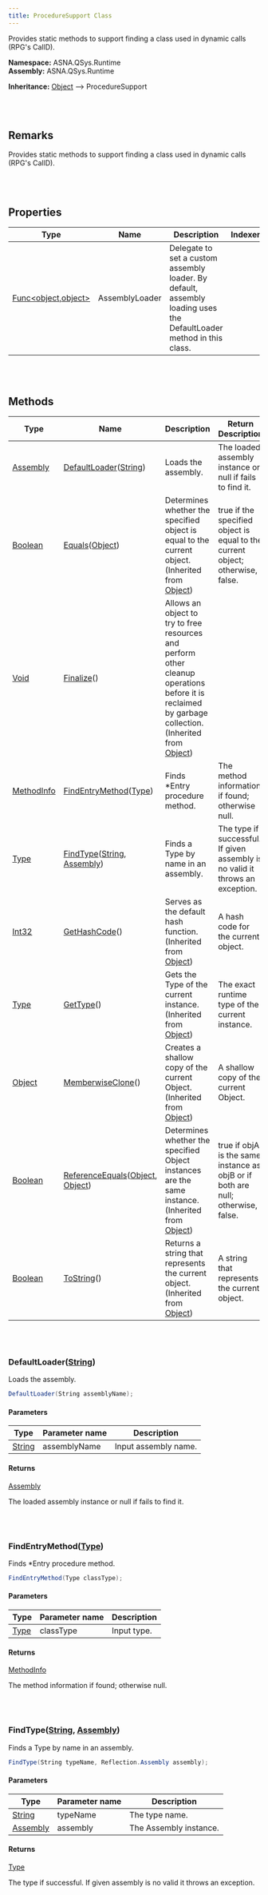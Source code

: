 ```yaml
---
title: ProcedureSupport Class
---
```


Provides static methods to support finding a class used in dynamic calls (RPG's CallD).

**Namespace:** ASNA.QSys.Runtime <br/>
**Assembly:** ASNA.QSys.Runtime

**Inheritance:** [Object](https://docs.microsoft.com/en-us/dotnet/api/system.object) --> ProcedureSupport

<br>
<br>

## Remarks

Provides static methods to support finding a class used in dynamic calls (RPG's CallD).

[//]: # ($$TODO: Complete the Remarks section.)

<br>
<br>

## Properties

| Type | Name | Description | Indexer
| --- | --- | --- | --- 
| [Func&lt;object,object&gt;]($$TODO-Func<object,object>.html) | AssemblyLoader | Delegate to set a custom assembly loader. By default, assembly loading uses the DefaultLoader method in this class. | 

<br>
<br>

## Methods

| Type | Name | Description | Return Description 
| --- | --- | --- | --- 
| [Assembly](https://docs.microsoft.com/en-us/dotnet/api/system.reflection.assembly) | [DefaultLoader](#defaultloaderstring)([String](https://docs.microsoft.com/en-us/dotnet/api/system.string)) | Loads the assembly. | The loaded assembly instance or null if fails to find it.
| [Boolean](https://docs.microsoft.com/en-us/dotnet/api/system.boolean) | [Equals](https://docs.microsoft.com/en-us/dotnet/api/system.object.equals)([Object](https://docs.microsoft.com/en-us/dotnet/api/system.object)) | Determines whether the specified object is equal to the current object.<br>(Inherited from [Object](https://docs.microsoft.com/en-us/dotnet/api/system.object)) | true if the specified object is equal to the current object; otherwise, false.
| [Void](https://docs.microsoft.com/en-us/dotnet/api/system.void) | [Finalize](https://docs.microsoft.com/en-us/dotnet/api/system.object.finalize)() | Allows an object to try to free resources and perform other cleanup operations before it is reclaimed by garbage collection.<br>(Inherited from [Object](https://docs.microsoft.com/en-us/dotnet/api/system.object)) | 
| [MethodInfo]($$TODO-Reflection.MethodInfo.html) | [FindEntryMethod](#findentrymethodtype)([Type](https://docs.microsoft.com/en-us/dotnet/api/system.type)) | Finds *Entry procedure method. | The method information if found; otherwise null.
| [Type](https://docs.microsoft.com/en-us/dotnet/api/system.type) | [FindType](#findtypestring-assembly)([String](https://docs.microsoft.com/en-us/dotnet/api/system.string), [Assembly](https://docs.microsoft.com/en-us/dotnet/api/system.reflection.assembly)) | Finds a Type by name in an assembly. | The type if successful. If given assembly is no valid it throws an exception.
| [Int32](https://docs.microsoft.com/en-us/dotnet/api/system.int32) | [GetHashCode](https://docs.microsoft.com/en-us/dotnet/api/system.object.gethashcode)() | Serves as the default hash function.<br>(Inherited from [Object](https://docs.microsoft.com/en-us/dotnet/api/system.object)) | A hash code for the current object.
| [Type](https://docs.microsoft.com/en-us/dotnet/api/system.type) | [GetType](https://docs.microsoft.com/en-us/dotnet/api/system.object.gettype)() | Gets the Type of the current instance.<br>(Inherited from [Object](https://docs.microsoft.com/en-us/dotnet/api/system.object)) | The exact runtime type of the current instance.
| [Object](https://docs.microsoft.com/en-us/dotnet/api/system.object) | [MemberwiseClone](https://docs.microsoft.com/en-us/dotnet/api/system.object.memberwiseclone)() | Creates a shallow copy of the current Object.<br>(Inherited from [Object](https://docs.microsoft.com/en-us/dotnet/api/system.object)) | A shallow copy of the current Object.
| [Boolean](https://docs.microsoft.com/en-us/dotnet/api/system.boolean) | [ReferenceEquals](https://docs.microsoft.com/en-us/dotnet/api/system.object.referenceequals)([Object](https://docs.microsoft.com/en-us/dotnet/api/system.object), [Object](https://docs.microsoft.com/en-us/dotnet/api/system.object)) | Determines whether the specified Object instances are the same instance.<br>(Inherited from [Object](https://docs.microsoft.com/en-us/dotnet/api/system.object)) | true if objA is the same instance as objB or if both are null; otherwise, false.
| [Boolean](https://docs.microsoft.com/en-us/dotnet/api/system.boolean) | [ToString](https://docs.microsoft.com/en-us/dotnet/api/system.object.tostring)() | Returns a string that represents the current object.<br>(Inherited from [Object](https://docs.microsoft.com/en-us/dotnet/api/system.object)) | A string that represents the current object.

<br>
<br>

### DefaultLoader([String](https://docs.microsoft.com/en-us/dotnet/api/system.string))

Loads the assembly.

```cs
DefaultLoader(String assemblyName);
```

#### Parameters

| Type | Parameter name | Description
| --- | --- | ---
| [String](https://docs.microsoft.com/en-us/dotnet/api/system.string) | assemblyName | Input assembly name. 

#### Returns

[Assembly](https://docs.microsoft.com/en-us/dotnet/api/system.reflection.assembly)

The loaded assembly instance or null if fails to find it.


<br>
<br>

### FindEntryMethod([Type](https://docs.microsoft.com/en-us/dotnet/api/system.type))

Finds *Entry procedure method.

```cs
FindEntryMethod(Type classType);
```

#### Parameters

| Type | Parameter name | Description
| --- | --- | ---
| [Type](https://docs.microsoft.com/en-us/dotnet/api/system.type) | classType | Input type. 

#### Returns

[MethodInfo]($$TODO-Reflection.MethodInfo.html)

The method information if found; otherwise null.


<br>
<br>

### FindType([String](https://docs.microsoft.com/en-us/dotnet/api/system.string), [Assembly](https://docs.microsoft.com/en-us/dotnet/api/system.reflection.assembly))

Finds a Type by name in an assembly.

```cs
FindType(String typeName, Reflection.Assembly assembly);
```

#### Parameters

| Type | Parameter name | Description
| --- | --- | ---
| [String](https://docs.microsoft.com/en-us/dotnet/api/system.string) | typeName | The type name. 
| [Assembly](https://docs.microsoft.com/en-us/dotnet/api/system.reflection.assembly) | assembly | The Assembly instance. 

#### Returns

[Type](https://docs.microsoft.com/en-us/dotnet/api/system.type)

The type if successful. If given assembly is no valid it throws an exception.


<br>
<br>


